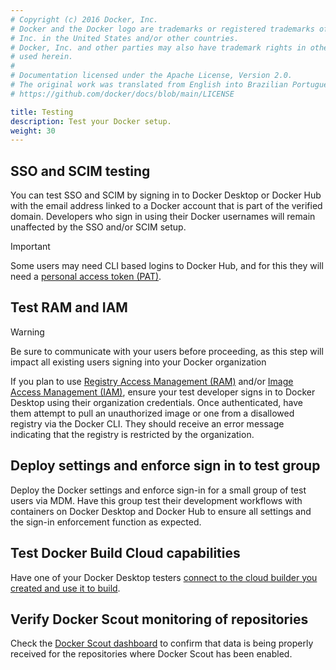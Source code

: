 ```yaml
---
# Copyright (c) 2016 Docker, Inc.
# Docker and the Docker logo are trademarks or registered trademarks of Docker,
# Inc. in the United States and/or other countries.
# Docker, Inc. and other parties may also have trademark rights in other terms
# used herein.
#
# Documentation licensed under the Apache License, Version 2.0.
# The original work was translated from English into Brazilian Portuguese.
# https://github.com/docker/docs/blob/main/LICENSE

title: Testing
description: Test your Docker setup.
weight: 30
---
```

## SSO and SCIM testing

You can test SSO and SCIM by signing in to Docker Desktop or Docker Hub with the email address linked to a Docker account that is part of the verified domain. Developers who sign in using their Docker usernames will remain unaffected by the SSO and/or SCIM setup. 

> [!IMPORTANT] 
>
> Some users may need CLI based logins to Docker Hub, and for this they will need a [personal access token (PAT)](/manuals/security/for-developers/access-tokens.md).

## Test RAM and IAM

> [!WARNING]
> Be sure to communicate with your users before proceeding, as this step will impact all existing users signing into your Docker organization

If you plan to use [Registry Access Management (RAM)](/manuals/security/for-admins/hardened-desktop/registry-access-management.md) and/or [Image Access Management (IAM)](/manuals/security/for-admins/hardened-desktop/image-access-management.md), ensure your test developer signs in to Docker Desktop using their organization credentials. Once authenticated, have them attempt to pull an unauthorized image or one from a disallowed registry via the Docker CLI. They should receive an error message indicating that the registry is restricted by the organization.

## Deploy settings and enforce sign in to test group

Deploy the Docker settings and enforce sign-in for a small group of test users via MDM. Have this group test their development workflows with containers on Docker Desktop and Docker Hub to ensure all settings and the sign-in enforcement function as expected.

## Test Docker Build Cloud capabilities

Have one of your Docker Desktop testers [connect to the cloud builder you created and use it to build](/manuals/build-cloud/usage.md). 

## Verify Docker Scout monitoring of repositories

Check the [Docker Scout dashboard](https://scout.docker.com/) to confirm that data is being properly received for the repositories where Docker Scout has been enabled.
